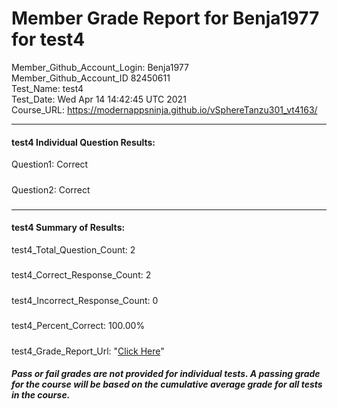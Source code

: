 # Member Grade Report for Benja1977 for test4  
   
Member_Github_Account_Login: Benja1977  
Member_Github_Account_ID 82450611  
Test_Name: test4  
Test_Date: Wed Apr 14 14:42:45 UTC 2021  
Course_URL: https://modernappsninja.github.io/vSphereTanzu301_vt4163/  
   
---  
#### test4 Individual Question Results:  
Question1: Correct  
#####  
Question2: Correct  
#####  
---  
#### test4 Summary of Results:  
test4_Total_Question_Count: 2  
#####  
test4_Correct_Response_Count: 2  
#####  
test4_Incorrect_Response_Count: 0  
#####  
test4_Percent_Correct: 100.00%  
#####  
test4_Grade_Report_Url: "[Click Here](https://github.com/modernappsninjas/Benja1977/blob/main/static/userdata/courses/vSphereTanzu301_vt4163/grade_report.pr200.test4.md)"
##### Pass or fail grades are not provided for individual tests. A passing grade for the course will be based on the cumulative average grade for all tests in the course.  
